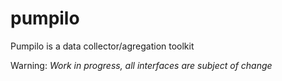 # pumpilo
Pumpilo is a data collector/agregation toolkit 

Warning: *Work in progress, all interfaces are subject of change*
